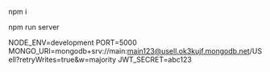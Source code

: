 npm i

npm run server

NODE_ENV=development
PORT=5000
MONGO_URI=mongodb+srv://main:main123@usell.ok3kujf.mongodb.net/USell?retryWrites=true&w=majority
JWT_SECRET=abc123
